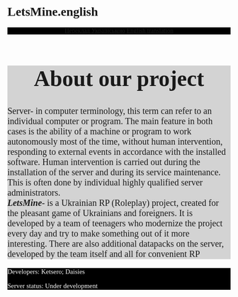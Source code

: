 # LetsMine.english
<html>
<title>Main page of the project LetsMine.ua</title>
<head>
<link rel="stylesheet" href="style.css"/>   
</head>
<body style="font-family:san-serif">
<header style="background-color:black; color:white">
<a href="https://ketsero.github.io/LetsMine.ukraine/">Переклад Українською</a>
<a href="https://ketsero.github.io/LetsMine.english/">English translation</a>
</header>
<main style="background-color:lightgray">
<h1 style="background-color:lightgray; font-size:50px; text-align:center">About our project</h1>
<p style="font-size:20px">Server- in computer terminology, this term can refer to an individual computer or program. The main feature in both cases is the ability of a machine or program to work autonomously most of the time, without human intervention, responding to external events in accordance with the installed software. Human intervention is carried out during the installation of the server and during its service maintenance. This is often done by individual highly qualified server administrators.<br><b><i>LetsMine</i></b>- is a Ukrainian RP (Roleplay) project, created for the pleasant game of Ukrainians and foreigners. 
It is developed by a team of teenagers who modernize the project every day and try to make something out of it
more interesting. There are also additional datapacks on the server, developed by the team itself and all for convenient RP</p>
</main>
<footer style="background-color:black; color:white;">
    <p style="font-size:15px">Developers: Ketsero; Daisies </p>
    <p style="font-size:15px">Server status: Under development</p>
</footer>
